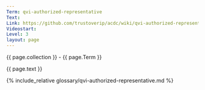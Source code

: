 ```yaml
---
Term: qvi-authorized-representative
Text: 
Link: https://github.com/trustoverip/acdc/wiki/qvi-authorized-representative
Videostart: 
Level: 3
layout: page
---
```


{{ page.collection }} - {{ page.Term }}

   {{ page.text }}

{% include_relative glossary/qvi-authorized-representative.md %}
